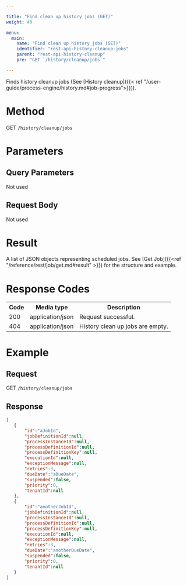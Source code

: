 ```yaml
---

title: "Find clean up history jobs (GET)"
weight: 40

menu:
  main:
    name: "Find clean up history jobs (GET)"
    identifier: "rest-api-history-cleanup-jobs"
    parent: "rest-api-history-cleanup"
    pre: "GET `/history/cleanup/jobs`"

---
```

Finds history cleanup jobs (See [History cleanup]({{< ref "/user-guide/process-engine/history.md#job-progress">}})).

# Method

GET `/history/cleanup/jobs`


# Parameters

## Query Parameters

Not used

## Request Body

Not used

# Result

A list of JSON objects representing scheduled jobs.
See [Get Job]({{<ref "/reference/rest/job/get.md#result" >}}) for the structure and example.

# Response Codes

<table class="table table-striped">
  <tr>
    <th>Code</th>
    <th>Media type</th>
    <th>Description</th>
  </tr>
  <tr>
    <td>200</td>
    <td>application/json</td>
    <td>Request successful.</td>
  </tr>
   <tr>
    <td>404</td>
    <td>application/json</td>
    <td>History clean up jobs are empty.</td>
  </tr>
</table>

# Example

## Request

GET `/history/cleanup/jobs`

## Response

```json
[
   {
       "id":"aJobId",
       "jobDefinitionId":null,
       "processInstanceId":null,
       "processDefinitionId":null,
       "processDefinitionKey":null,
       "executionId":null,
       "exceptionMessage":null,
       "retries":3,
       "dueDate":"aDueDate",
       "suspended":false,
       "priority":0,
       "tenantId":null
   },
   {
       "id":"anotherJobId",
       "jobDefinitionId":null,
       "processInstanceId":null,
       "processDefinitionId":null,
       "processDefinitionKey":null,
       "executionId":null,
       "exceptionMessage":null,
       "retries":3,
       "dueDate":"anotherDueDate",
       "suspended":false,
       "priority":0,
       "tenantId":null
   }
]
```
